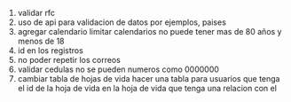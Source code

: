 1. validar rfc
2. uso de api para validacion de datos por ejemplos, paises
4. agregar calendario limitar calendarios no puede tener mas de 80 años y menos de 18
5. id en los registros
6. no poder repetir los correos
7. validar cedulas no se pueden numeros como 0000000
8. cambiar tabla de hojas de vida hacer una tabla para usuarios que tenga el id de la hoja de vida en la hoja de vida que tenga una relacion con el 